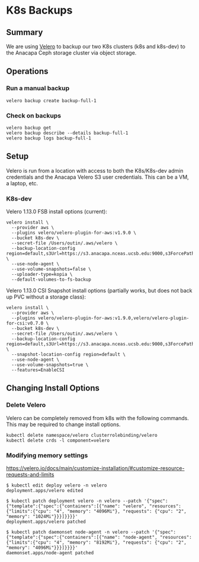 # K8s Backups


## Summary
We are using [Velero](https://velero.io) to backup our two K8s clusters (k8s and k8s-dev) to the Anacapa Ceph storage cluster via object storage.



## Operations

### Run a manual backup
```
velero backup create backup-full-1
```

### Check on backups
```
velero backup get
velero backup describe --details backup-full-1 
velero backup logs backup-full-1
```


## Setup
Velero is run from a location with access to both the K8s/K8s-dev admin credentials and the Anacapa Velero S3 user credentials. This can be a VM, a laptop, etc. 

### K8s-dev

Velero 1.13.0 FSB install options (current):
```
velero install \
  --provider aws \
  --plugins velero/velero-plugin-for-aws:v1.9.0 \
  --bucket k8s-dev \
  --secret-file /Users/outin/.aws/velero \
  --backup-location-config region=default,s3Url=https://s3.anacapa.nceas.ucsb.edu:9000,s3ForcePathStyle=true \
  --use-node-agent \
  --use-volume-snapshots=false \
  --uploader-type=kopia \
  --default-volumes-to-fs-backup
```

Velero 1.13.0 CSI Snapshot install options (partially works, but does not back up PVC without a storage class):
```
velero install \
  --provider aws \
  --plugins velero/velero-plugin-for-aws:v1.9.0,velero/velero-plugin-for-csi:v0.7.0 \
  --bucket k8s-dev \
  --secret-file /Users/outin/.aws/velero \
  --backup-location-config region=default,s3Url=https://s3.anacapa.nceas.ucsb.edu:9000,s3ForcePathStyle=true \
  --snapshot-location-config region=default \
  --use-node-agent \
  --use-volume-snapshots=true \
  --features=EnableCSI
```


## Changing Install Options


### Delete Velero 
Velero can be completely removed from k8s with the following commands. This may be required to change install options.

```
kubectl delete namespace/velero clusterrolebinding/velero
kubectl delete crds -l component=velero
```


### Modifying memory settings

https://velero.io/docs/main/customize-installation/#customize-resource-requests-and-limits

```console
$ kubectl edit deploy velero -n velero
deployment.apps/velero edited

$ kubectl patch deployment velero -n velero --patch '{"spec":{"template":{"spec":{"containers":[{"name": "velero", "resources": {"limits":{"cpu": "4", "memory": "4096Mi"}, "requests": {"cpu": "2", "memory": "1024Mi"}}}]}}}}'
deployment.apps/velero patched

$ kubectl patch daemonset node-agent -n velero --patch '{"spec":{"template":{"spec":{"containers":[{"name": "node-agent", "resources": {"limits":{"cpu": "4", "memory": "8192Mi"}, "requests": {"cpu": "2", "memory": "4096Mi"}}}]}}}}'
daemonset.apps/node-agent patched
```
